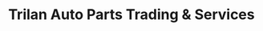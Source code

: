 ---
title: "Trilan Auto Parts Trading & Services"
url: /imus/trilan-auto-parts-trading-and-services/
shop: car parts
---
